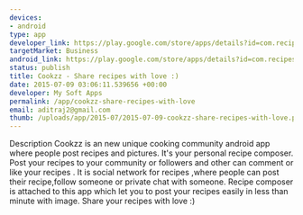 ```yaml
--- 
devices: 
- android
type: app
developer_link: https://play.google.com/store/apps/details?id=com.recipes.social.network&hl=en
targetMarket: Business
android_link: https://play.google.com/store/apps/details?id=com.recipes.social.network&hl=en
status: publish
title: Cookzz - Share recipes with love :)
date: 2015-07-09 03:06:11.539656 +00:00
developer: My Soft Apps
permalink: /app/cookzz-share-recipes-with-love
email: aditraj2@gmail.com
thumb: /uploads/app/2015-07/2015-07-09-cookzz-share-recipes-with-love.png
---
```


Description
Cookzz is an new unique cooking community android app where people post recipes and pictures. It's your personal recipe composer.
Post your recipes to your community or followers and other can comment or like your recipes .
It is social network for recipes ,where people can post their recipe,follow someone or private chat with someone.
Recipe composer is attached to this app which let you to post your recipes easily in less than minute with image.
Share your recipes with love :)
